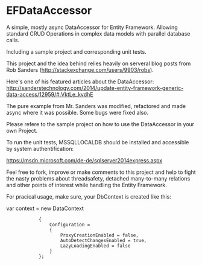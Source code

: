 # EFDataAccessor
A simple, mostly async DataAccessor for Entity Framework. Allowing standard CRUD Operations in complex data models with parallel database calls.

Including a sample project and corresponding unit tests.

This project and the idea behind relies heavily on serveral blog posts from Rob Sanders (http://stackexchange.com/users/9903/robs). 

Here's one of his featured articles about the DataAccessor: http://sanderstechnology.com/2014/update-entity-framework-generic-data-access/12959/#.VktLe_kvdhE

The pure example from Mr. Sanders was modified, refactored and made async where it was possible. Some bugs were fixed also.


Please refere to the sample project on how to use the DataAccessor in your own Project.

To run the unit tests, MSSQLLOCALDB should be installed and accessible by system authentification:

https://msdn.microsoft.com/de-de/sqlserver2014express.aspx

Feel free to fork, improve or make comments to this project and help to fight the nasty problems about threadsafety, detached many-to-many relations and other points of interest while handling the Entity Framework.

For pracical usage, make sure, your DbContext is created like this:

var context = new DataContext

                {
                    Configuration =
                    {
                        ProxyCreationEnabled = false,
                        AutoDetectChangesEnabled = true,
                        LazyLoadingEnabled = false
                    }
                };
